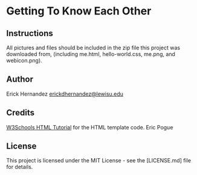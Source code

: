 # Getting To Know Each Other

## Instructions
All pictures and files should be included in the zip file this project was downloaded from,
(including me.html, hello-world.css, me.png, and webicon.png).

## Author
Erick Hernandez [erickdhernandez@lewisu.edu](mailto:erickdhernandez@lewisu.edu)

## Credits
[W3Schools HTML Tutorial](https://www.w3schools.com/html/) for the HTML template code.
Eric Pogue

## License
This project is licensed under the MIT License - see the [LICENSE.md] file for details.

